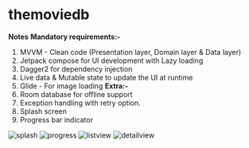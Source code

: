 # themoviedb
**Notes**
**Mandatory requirements:-**
1. MVVM - Clean code (Presentation layer, Domain layer & Data layer)
2. Jetpack compose for UI development with Lazy loading
3. Dagger2 for dependency injection
4. Live data & Mutable state to update the UI at runtime
5. Glide - For image loading
**Extra:-**
1. Room database for offline support
2. Exception handling with retry option.
3. Splash screen
4. Progress bar indicator


![splash](https://github.com/spanpatte/themoviedb/assets/1183582/db2f5ed4-7100-497f-8970-cc1715b1a9d2)
![progress](https://github.com/spanpatte/themoviedb/assets/1183582/e443ffdf-7c7b-4971-b127-6af371e13a34)
![listview](https://github.com/spanpatte/themoviedb/assets/1183582/11e5c555-d3f5-49da-86cf-d644ceb88ba2)
![detailview](https://github.com/spanpatte/themoviedb/assets/1183582/88707422-32fe-445e-a453-88092e371641)
